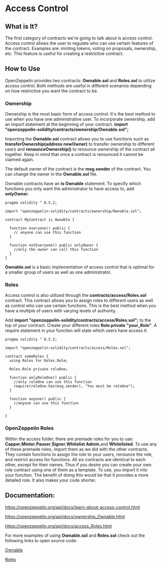 # Access Control

## What is It?

The first category of contracts we're going to talk about is access control. Access control allows the user to regulate who can use certain features of the contract. Examples are: minting tokens, voting on proposals, ownership, etc. This feature is useful for creating a restrictive contract.

## How to Use

OpenZeppelin provides two contracts: **Ownable.sol** and **Roles.sol** to utilize access control. Both methods are useful in different scenarios depending on how restrictive you want the contract to be.

### Ownership

Ownership is the most basic form of access control. It's the best method to use when you have one administrative user. To incorporate ownership, add an import statement at the beginning of your contract. **import "openzeppelin-solidity/contracts/ownership/Ownable.sol";**

Importing the **Ownable.sol** contract allows you to use functions such as **transferOwnership(address newOwner)** to transfer ownership to different users and **renounceOwnership()** to renounce ownership of the contract all together. Keep in mind that once a contract is renounced it cannot be claimed again.

The default owner of the contract is the **msg.sender** of the contract. You can change the owner in the **Ownable.sol** file.

Ownable contracts have an **is Ownable** statement. To specify which functions you only want the administrator to have access to, add **onlyOwner**.
```solidity
pragma solidity ^ 0.5.2;

import "openzeppelin-solidity/contracts/ownership/Ownable.sol";

contract MyContract is Ownable {

  function everyone() public {
    // anyone can use this function
  }

  function notEveryone() public onlyOwner {
    //only the owner can call this function
  }
}
```

**Ownable.sol** is a basic implementation of access control that is optimal for a smaller group of users as well as one administrator.

### Roles

Access control is also utilized through the **contracts/access/Roles.sol** contract. This contract allows you to assign roles to different users as well as control who can use certain functions. This is the best method when you have a multiple of users with varying levels of authority.

Add **import "openzeppelin-solidity/contracts/access/Roles.sol";** to the top of your contract. Create your different roles **Role private "your_Role"**. A require statement in your function will state which users have access it.

```solidity
pragma solidity ^ 0.5.2;

import "openzeppelin-solidity/contracts/access/Roles.sol";

contract someRoles {
  using Roles for Roles.Role;

  Roles.Role private roleOne;

  function onlyRoleOne() public {
    //only roleOne can use this function
    require(roleOne.has(msg.sender), "You must be roleOne");
  }

  function anyone() public {
    //anyone can use this function
  }

}
```

### OpenZeppelin Roles

Within the access folder, there are premade roles for you to use: **Capper**,**Minter**,**Pauser**,**Signer**,**Whitelist Admin**,and **Whitelisted**. To use any of these premade roles, import them as we did with the other contracts. They contain functions to assign the role to your users, renounce the role, and restrict access for functions. All six contracts are identical to each other, except for their names. Thus if you desire you can create your own role contract using one of them as a template. To use, you import it into your function. The benefit of doing this would be that it provides a more detailed role. It also makes your code shorter.

## Documentation:

<https://openzeppelin.org/api/docs/learn-about-access-control.html>

<https://openzeppelin.org/api/docs/ownership_Ownable.html>

<https://openzeppelin.org/api/docs/access_Roles.html>

For more examples of using **Ownable.sol** and **Roles.sol** check out the following links to open source code:

[Ownable](https://github.com/search?utf8=%E2%9C%93&q=import+%22openzeppelin-solidity%2Fcontracts%2Fownership%2FOwnable.sol%22%3B&type=Code)

[Roles](https://github.com/search?utf8=%E2%9C%93&q=import+%22openzeppelin-solidity%2Fcontracts%2Faccess%2FRoles.sol%22%3B&type=Code)
